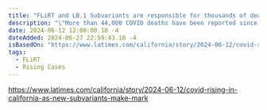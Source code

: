 ```yaml
---
title: "FLiRT and LB.1 Subvariants are responsible for thousands of deaths, with 44,000 in less than a year"
description: "\"More than 44,000 COVID deaths have been reported since October; by contrast, the U.S. Centers for Disease Control and Prevention’s weekly flu surveillance report estimates 24,000 flu deaths during the same time.\""
date: 2024-06-12 12:00:00.10 -4
dateAdded: 2024-06-27 22:59:43.10 -4
isBasedOn: "https://www.latimes.com/california/story/2024-06-12/covid-rising-in-california-as-new-subvariants-make-mark"
tags:
  - FLiRT
  - Rising Cases
---
```


https://www.latimes.com/california/story/2024-06-12/covid-rising-in-california-as-new-subvariants-make-mark

